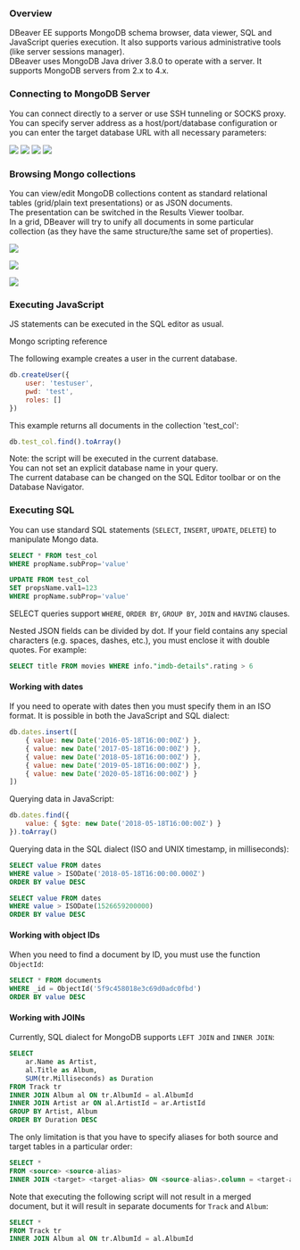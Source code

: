 ### Overview
DBeaver EE supports MongoDB schema browser, data viewer, SQL and JavaScript queries execution. 
It also supports various administrative tools (like server sessions manager).  
DBeaver uses MongoDB Java driver 3.8.0 to operate with a server. It supports MongoDB servers from 2.x to 4.x.  

### Connecting to MongoDB Server
You can connect directly to a server or use SSH tunneling or SOCKS proxy.  
You can specify server address as a host/port/database configuration or you can enter the target database URL with all necessary parameters:

![](images/database/mongodb/mongodb-connection-init.png)
![](images/database/mongodb/mongodb-connection-url.png)
![](images/database/mongodb/mongodb-connection-props.png)
![](images/database/mongodb/mongodb-connection-ssh.png)

### Browsing Mongo collections

You can view/edit MongoDB collections content as standard relational tables (grid/plain text presentations) or as JSON documents.  
The presentation can be switched in the Results Viewer toolbar.  
In a grid, DBeaver will try to unify all documents in some particular collection (as they have the same structure/the same set of properties).  

![](images/database/mongodb/mongodb-data-json.png)

![](images/database/mongodb/mongodb-data-grid.png)

![](images/database/mongodb/mongodb-data-edit.png)

### Executing JavaScript
JS statements can be executed in the SQL editor as usual.

Mongo scripting reference

The following example creates a user in the current database.
```js
db.createUser({
    user: 'testuser',
    pwd: 'test',
    roles: []
})
```

This example returns all documents in the collection 'test_col':
```js
db.test_col.find().toArray()
```

Note: the script will be executed in the current database.  
You can not set an explicit database name in your query.  
The current database can be changed on the SQL Editor toolbar or on the Database Navigator.  

### Executing SQL
You can use standard SQL statements (`SELECT`, `INSERT`, `UPDATE`, `DELETE`) to manipulate Mongo data.

```sql
SELECT * FROM test_col 
WHERE propName.subProp='value'

UPDATE FROM test_col 
SET propsName.val1=123
WHERE propName.subProp='value'
```

SELECT queries support `WHERE`, `ORDER BY`, `GROUP BY`, `JOIN` and `HAVING` clauses. 

Nested JSON fields can be divided by dot.
If your field contains any special characters (e.g. spaces, dashes, etc.), you must enclose it with double quotes. For example:
```sql
SELECT title FROM movies WHERE info."imdb-details".rating > 6
```

#### Working with dates

If you need to operate with dates then you must specify them in an ISO format. It is possible in both the JavaScript and SQL dialect:
```js
db.dates.insert([
    { value: new Date('2016-05-18T16:00:00Z') },
    { value: new Date('2017-05-18T16:00:00Z') },
    { value: new Date('2018-05-18T16:00:00Z') },
    { value: new Date('2019-05-18T16:00:00Z') },
    { value: new Date('2020-05-18T16:00:00Z') }	
])
```

Querying data in JavaScript:
```js
db.dates.find({
    value: { $gte: new Date('2018-05-18T16:00:00Z') }
}).toArray()
```

Querying data in the SQL dialect (ISO and UNIX timestamp, in milliseconds):
```sql
SELECT value FROM dates
WHERE value > ISODate('2018-05-18T16:00:00.000Z')
ORDER BY value DESC

SELECT value FROM dates
WHERE value > ISODate(1526659200000)
ORDER BY value DESC
```

#### Working with object IDs

When you need to find a document by ID, you must use the function `ObjectId`:

```sql
SELECT * FROM documents
WHERE _id = ObjectId('5f9c458018e3c69d0adc0fbd')
ORDER BY value DESC
```

#### Working with JOINs

Currently, SQL dialect for MongoDB supports `LEFT JOIN` and `INNER JOIN`:

```sql
SELECT
    ar.Name as Artist,
    al.Title as Album,
    SUM(tr.Milliseconds) as Duration
FROM Track tr
INNER JOIN Album al ON tr.AlbumId = al.AlbumId
INNER JOIN Artist ar ON al.ArtistId = ar.ArtistId
GROUP BY Artist, Album
ORDER BY Duration DESC
```

The only limitation is that you have to specify aliases for both source and target tables in a particular order:
```sql
SELECT *
FROM <source> <source-alias>
INNER JOIN <target> <target-alias> ON <source-alias>.column = <target-alias>.column
```

Note that executing the following script will not result in a merged document, but it will result in separate documents for `Track` and `Album`:
```sql
SELECT *
FROM Track tr
INNER JOIN Album al ON tr.AlbumId = al.AlbumId
```